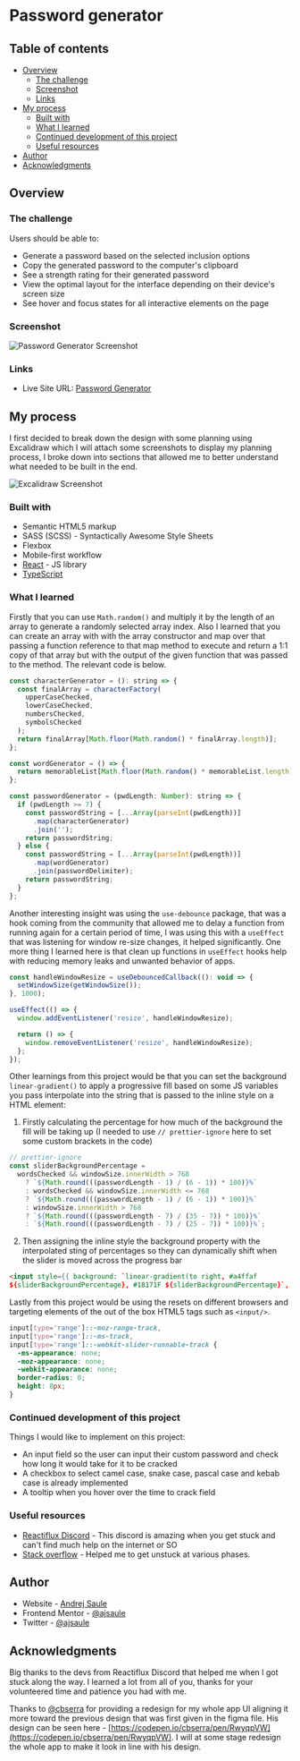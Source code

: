 # Password generator

## Table of contents

- [Overview](#overview)
  - [The challenge](#the-challenge)
  - [Screenshot](#screenshot)
  - [Links](#links)
- [My process](#my-process)
  - [Built with](#built-with)
  - [What I learned](#what-i-learned)
  - [Continued development of this project](#continued-development)
  - [Useful resources](#useful-resources)
- [Author](#author)
- [Acknowledgments](#acknowledgments)

## Overview

### The challenge

Users should be able to:

- Generate a password based on the selected inclusion options
- Copy the generated password to the computer's clipboard
- See a strength rating for their generated password
- View the optimal layout for the interface depending on their device's screen size
- See hover and focus states for all interactive elements on the page

### Screenshot

![Password Generator Screenshot](./public/password-generator-screenshot.png)

### Links

- Live Site URL: [Password Generator](https://password-generator-ajsaule.vercel.app)

## My process

I first decided to break down the design with some planning using Excalidraw which I will attach some screenshots to display my planning process, I broke down into sections that allowed me to better understand what needed to be built in the end.

![Excalidraw Screenshot](./public/excalidraw-screenshot.png)

### Built with

- Semantic HTML5 markup
- SASS (SCSS) - Syntactically Awesome Style Sheets
- Flexbox
- Mobile-first workflow
- [React](https://reactjs.org/) - JS library
- [TypeScript](https://www.typescriptlang.org/)

### What I learned

Firstly that you can use `Math.random()` and multiply it by the length of an array to generate a randomly selected array index. Also I learned that you can create an array with with the array constructor and map over that passing a function reference to that map method to execute and return a 1:1 copy of that array but with the output of the given function that was passed to the method. The relevant code is below.

```js
const characterGenerator = (): string => {
  const finalArray = characterFactory(
    upperCaseChecked,
    lowerCaseChecked,
    numbersChecked,
    symbolsChecked
  );
  return finalArray[Math.floor(Math.random() * finalArray.length)];
};

const wordGenerator = () => {
  return memorableList[Math.floor(Math.random() * memorableList.length)];
};

const passwordGenerator = (pwdLength: Number): string => {
  if (pwdLength >= 7) {
    const passwordString = [...Array(parseInt(pwdLength))]
      .map(characterGenerator)
      .join('');
    return passwordString;
  } else {
    const passwordString = [...Array(parseInt(pwdLength))]
      .map(wordGenerator)
      .join(passwordDelimiter);
    return passwordString;
  }
};
```

Another interesting insight was using the `use-debounce` package, that was a hook coming from the community that allowed me to delay a function from running again for a certain period of time, I was using this with a `useEffect` that was listening for window re-size changes, it helped significantly. One more thing I learned here is that clean up functions in `useEffect` hooks help with reducing memory leaks and unwanted behavior of apps.

```js
const handleWindowResize = useDebouncedCallback((): void => {
  setWindowSize(getWindowSize());
}, 1000);

useEffect(() => {
  window.addEventListener('resize', handleWindowResize);

  return () => {
    window.removeEventListener('resize', handleWindowResize);
  };
});
```

Other learnings from this project would be that you can set the background `linear-gradient()` to apply a progressive fill based on some JS variables you pass interpolate into the string that is passed to the inline style on a HTML element:

1. Firstly calculating the percentage for how much of the background the fill will be taking up (I needed to use `// prettier-ignore` here to set some custom brackets in the code)

```js
// prettier-ignore
const sliderBackgroundPercentage =
  wordsChecked && windowSize.innerWidth > 768
    ? `${Math.round(((passwordLength - 1) / (6 - 1)) * 100)}%`
    : wordsChecked && windowSize.innerWidth <= 768
    ? `${Math.round(((passwordLength - 1) / (6 - 1)) * 100)}%`
    : windowSize.innerWidth > 768
    ? `${Math.round(((passwordLength - 7) / (35 - 7)) * 100)}%`
    : `${Math.round(((passwordLength - 7) / (25 - 7)) * 100)}%`;
```

2. Then assigning the inline style the background property with the interpolated sting of percentages so they can dynamically shift when the slider is moved across the progress bar

```html
<input style={{ background: `linear-gradient(to right, #a4ffaf
${sliderBackgroundPercentage}, #18171F ${sliderBackgroundPercentage}`, }} ... />
```

Lastly from this project would be using the resets on different browsers and targeting elements of the out of the box HTML5 tags such as `<input/>`.

```css
input[type='range']::-moz-range-track,
input[type='range']::-ms-track,
input[type='range']::-webkit-slider-runnable-track {
  -ms-appearance: none;
  -moz-appearance: none;
  -webkit-appearance: none;
  border-radius: 0;
  height: 8px;
}
```

### Continued development of this project

Things I would like to implement on this project:

- An input field so the user can input their custom password and check how long it would take for it to be cracked
- A checkbox to select camel case, snake case, pascal case and kebab case is already implemented
- A tooltip when you hover over the time to crack field

### Useful resources

- [Reactiflux Discord](https://www.reactiflux.com/) - This discord is amazing when you get stuck and can't find much help on the internet or SO
- [Stack overflow](https://www.stackoverflow.com/) - Helped me to get unstuck at various phases.

## Author

- Website - [Andrej Saule](https://www.andrejsaule.com)
- Frontend Mentor - [@ajsaule](https://www.frontendmentor.io/profile/ajsaule)
- Twitter - [@ajsaule](https://www.twitter.com/ajsaule)

## Acknowledgments

Big thanks to the devs from Reactiflux Discord that helped me when I got stuck along the way. I learned a lot from all of you, thanks for your volunteered time and patience you had with me.

Thanks to [@cbserra](https://www.frontendmentor.io/profile/cbserra) for providing a redesign for my whole app UI aligning it more toward the previous design that was first given in the figma file. His design can be seen here - [https://codepen.io/cbserra/pen/RwyqpVW](https://codepen.io/cbserra/pen/RwyqpVW). I will at some stage redesign the whole app to make it look in line with his design.
